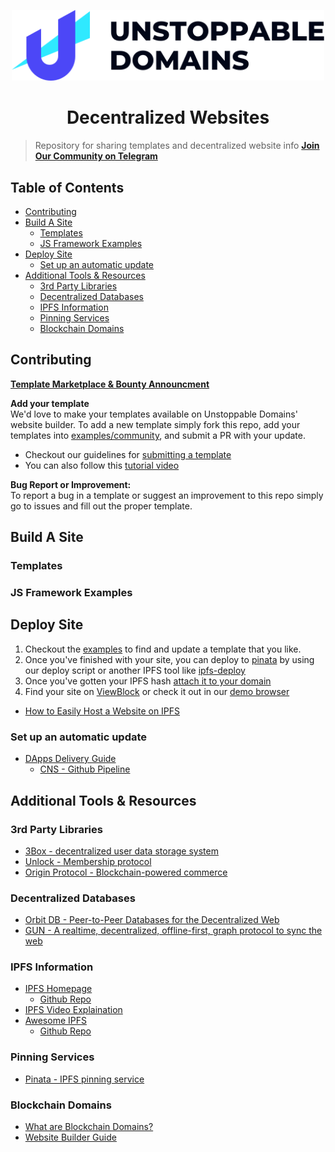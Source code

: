 <p align="center">
  <a href="https://unstoppabledomains.com/">
    <img src="unstoppable-logo.svg" width="500" />
  </a>
</p>
<h1 align="center">
Decentralized Websites
</h1>

<!-- TODO: Improve & lengthen description -->

> Repository for sharing templates and decentralized website info
> **[Join Our Community on Telegram](https://t.me/joinchat/FNyCe0oURg3dm10M7i3Zjg)**

## Table of Contents

- [Contributing](#contributing)
- [Build A Site](#build-a-site)
  - [Templates](#templates)
  - [JS Framework Examples](#js-framework-examples)
- [Deploy Site](#deploy-site)
  - [Set up an automatic update](#set-up-an-automatic-update)
- [Additional Tools & Resources](#additional-tools---resources)
  - [3rd Party Libraries](#3rd-party-libraries)
  - [Decentralized Databases](#decentralized-databases)
  - [IPFS Information](#ipfs-information)
  - [Pinning Services](#pinning-services)
  - [Blockchain Domains](#unstoppable-domains)

## Contributing

**[Template Marketplace & Bounty Announcment](https://medium.com/unstoppabledomains/unstoppable-website-templates-e5ed343a7c7a)**

**Add your template**  
We'd love to make your templates available on Unstoppable Domains' website builder.
To add a new template simply fork this repo, add your templates into [examples/community](examples/community), and submit a PR with your update.

- Checkout our guidelines for [submitting a template](https://github.com/unstoppabledomains/decentralized-websites/tree/master/examples/community#submitting-a-template)
- You can also follow this [tutorial video](https://www.youtube.com/watch?v=YtDcmPqW_DM&feature=youtu.be)

**Bug Report or Improvement:**  
To report a bug in a template or suggest an improvement to this repo simply go to issues and fill out the proper template.

## Build A Site

### Templates

### JS Framework Examples

## Deploy Site

1. Checkout the [examples](examples/) to find and update a template that you like.
2. Once you've finished with your site, you can deploy to [pinata](https://pinata.cloud/) by using our deploy script or another IPFS tool like [ipfs-deploy](https://github.com/ipfs-shipyard/ipfs-deploy)
3. Once you've gotten your IPFS hash [attach it to your domain](https://youtu.be/I9vTeAtELOk?t=61)
4. Find your site on [ViewBlock](https://viewblock.io/) or check it out in our [demo browser](https://unstoppabledomains.com/browser)

- [How to Easily Host a Website on IPFS](https://medium.com/pinata/how-to-easily-host-a-website-on-ipfs-9d842b5d6a01)

### Set up an automatic update

- [DApps Delivery Guide](https://dapps-delivery-guide.readthedocs.io/)
  - [CNS - Github Pipeline](https://dapps-delivery-guide.readthedocs.io/en/latest/domain/cns.html#setup-pipeline-with-crypto-update)

## Additional Tools & Resources

### 3rd Party Libraries

- [3Box - decentralized user data storage system](https://3box.io/)
- [Unlock - Membership protocol](https://github.com/unlock-protocol/unlock)
- [Origin Protocol - Blockchain-powered commerce](https://github.com/OriginProtocol/origin)

### Decentralized Databases

- [Orbit DB - Peer-to-Peer Databases for the Decentralized Web](https://github.com/orbitdb)
- [GUN - A realtime, decentralized, offline-first, graph protocol to sync the web](https://github.com/amark/gun)

### IPFS Information

- [IPFS Homepage](https://ipfs.io/)
  - [Github Repo](https://github.com/ipfs/ipfs)
- [IPFS Video Explaination](https://www.youtube.com/watch?v=5Uj6uR3fp-U)
- [Awesome IPFS](https://awesome.ipfs.io/)
  - [Github Repo](https://github.com/ipfs/awesome-ipfs#awesome-ipfs-)

### Pinning Services

- [Pinata - IPFS pinning service](https://pinata.cloud/)

### Blockchain Domains

<!-- TODO extension & browser -->

- [What are Blockchain Domains?](https://community.unstoppabledomains.com/t/blockchain-domains-starter-guide-what-are-blockchain-domains/109)
- [Website Builder Guide](https://community.unstoppabledomains.com/t/website-builder-guide/446)
